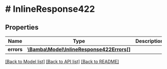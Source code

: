 # # InlineResponse422

## Properties

Name | Type | Description | Notes
------------ | ------------- | ------------- | -------------
**errors** | [**\Bamba\Model\InlineResponse422Errors[]**](InlineResponse422Errors.md) |  | [optional]

[[Back to Model list]](../../README.md#models) [[Back to API list]](../../README.md#endpoints) [[Back to README]](../../README.md)
